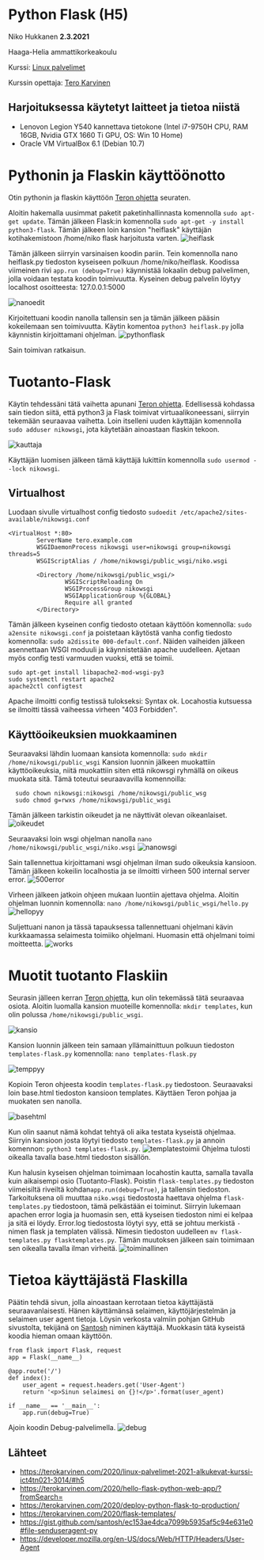 # Python Flask (H5)

Niko Hukkanen **2.3.2021**

Haaga-Helia ammattikorkeakoulu

Kurssi: [Linux palvelimet](https://terokarvinen.com/2020/linux-palvelimet-2021-alkukevat-kurssi-ict4tn021-3014/)

Kurssin opettaja: [Tero Karvinen](https://terokarvinen.com/contact)

## Harjoituksessa käytetyt laitteet ja tietoa niistä

- Lenovon Legion Y540 kannettava tietokone (Intel i7-9750H CPU, RAM 16GB, Nvidia GTX 1660 Ti GPU, OS: Win 10 Home)
- Oracle VM VirtualBox 6.1 (Debian 10.7)

# Pythonin ja Flaskin käyttöönotto
Otin pythonin ja flaskin käyttöön [Teron ohjetta](https://terokarvinen.com/2020/hello-flask-python-web-app/?fromSearch=) seuraten.

Aloitin hakemalla uusimmat paketit paketinhallinnasta komennolla `sudo apt-get update`.
Tämän jälkeen Flask:in komennolla `sudo apt-get -y install python3-flask`. 
Tämän jälkeen loin kansion "heiflask" käyttäjän kotihakemistoon /home/niko flask harjoitusta varten.
![heiflask](https://github.com/nikhuk/linuxpalvelimet/blob/main/assets/h5/heiflask.PNG?raw=true)

Tämän jälkeen siirryin varsinaisen koodin pariin. Tein komennolla nano heiflask.py tiedoston kyseiseen polkuun /home/niko/heiflask. Koodissa viimeinen rivi `app.run (debug=True)` käynnistää lokaalin debug palvelimen, jolla voidaan testata koodin toimivuutta. Kyseinen debug palvelin löytyy localhost osoitteesta: 127.0.0.1:5000

![nanoedit](https://github.com/nikhuk/linuxpalvelimet/blob/main/assets/h5/nanoeditheiflask.PNG?raw=true)

Kirjoitettuani koodin nanolla tallensin sen ja tämän jälkeen pääsin kokeilemaan sen toimivuutta.
Käytin komentoa `python3 heiflask.py` jolla käynnistin kirjoittamani ohjelman. 
![pythonflask](https://github.com/nikhuk/linuxpalvelimet/blob/main/assets/h5/heiflaskpy.PNG?raw=true)

Sain toimivan ratkaisun.

# Tuotanto-Flask
Käytin tehdessäni tätä vaihetta apunani [Teron ohjetta](https://terokarvinen.com/2020/deploy-python-flask-to-production/).
Edellisessä kohdassa sain tiedon siitä, että python3 ja Flask toimivat virtuaalikoneessani, siirryin tekemään seuraavaa vaihetta.
Loin itselleni uuden käyttäjän komennolla `sudo adduser nikowsgi`, jota käytetään ainoastaan flaskin tekoon.

![kauttaja](https://github.com/nikhuk/linuxpalvelimet/blob/main/assets/h5/wsgikauttaja.PNG?raw=true)

Käyttäjän luomisen jälkeen tämä käyttäjä lukittiin komennolla `sudo usermod --lock nikowsgi`.


##  Virtualhost
Luodaan sivulle virtualhost config tiedosto `sudoedit /etc/apache2/sites-available/nikowsgi.conf`

    <VirtualHost *:80>
            ServerName tero.example.com
            WSGIDaemonProcess nikowsgi user=nikowsgi group=nikowsgi threads=5
            WSGIScriptAlias / /home/nikowsgi/public_wsgi/niko.wsgi
    
            <Directory /home/nikowsgi/public_wsgi/>
                    WSGIScriptReloading On
                    WSGIProcessGroup nikowsgi
                    WSGIApplicationGroup %{GLOBAL}
                    Require all granted
            </Directory>
Tämän jälkeen kyseinen config tiedosto otetaan käyttöön komennolla: `sudo a2ensite nikowsgi.conf` ja poistetaan käytöstä vanha config tiedosto komennolla: `sudo a2dissite 000-default.conf`. 
Näiden vaiheiden jälkeen asennettaan WSGI moduuli ja käynnistetään apache uudelleen. Ajetaan myös config testi varmuuden vuoksi, että se toimii.

    sudo apt-get install libapache2-mod-wsgi-py3
    sudo systemctl restart apache2
    apache2ctl configtest
 Apache ilmoitti config testissä tulokseksi: Syntax ok.
 Locahostia kutsuessa se ilmoitti tässä vaiheessa virheen "403 Forbidden".
## Käyttöoikeuksien muokkaaminen
Seuraavaksi lähdin luomaan kansiota komennolla: `sudo mkdir /home/nikowsgi/public_wsgi`
Kansion luonnin jälkeen muokattiin käyttöoikeuksia, niitä muokattiin siten että nikowsgi ryhmällä on oikeus muokata sitä. 
Tämä toteutui seuraavavilla komennoilla:

      sudo chown nikowsgi:nikowsgi /home/nikowsgi/public_wsg
      sudo chmod g=rwxs /home/nikowsgi/public_wsgi
      
 Tämän jälkeen tarkistin oikeudet ja ne näyttivät olevan oikeanlaiset.
 ![oikeudet](https://github.com/nikhuk/linuxpalvelimet/blob/main/assets/h5/oikeudet.PNG?raw=true)

 Seuraavaksi loin wsgi ohjelman nanolla `nano /home/nikowsgi/public_wsgi/niko.wsgi`
 ![nanowsgi](https://github.com/nikhuk/linuxpalvelimet/blob/main/assets/h5/nanowsgi.PNG?raw=true)

 Sain tallennettua kirjoittamani wsgi ohjelman ilman sudo oikeuksia kansioon.
 Tämän jälkeen kokeilin localhostia ja se ilmoitti virheen 500 internal server error.
![500error](https://github.com/nikhuk/linuxpalvelimet/blob/main/assets/h5/500error.PNG?raw=true)

Virheen jälkeen jatkoin ohjeen mukaan luontiin ajettava ohjelma. Aloitin ohjelman luonnin komennolla: `nano /home/nikowsgi/public_wsgi/hello.py`
![hellopyy](https://github.com/nikhuk/linuxpalvelimet/blob/main/assets/h5/hellopyy.PNG?raw=true)

Suljettuani nanon ja tässä tapauksessa tallennettuani ohjelmani kävin kurkkaamassa selaimesta toimiiko ohjelmani. Huomasin että ohjelmani toimi moitteetta.
![works](https://github.com/nikhuk/linuxpalvelimet/blob/main/assets/h5/itworks.PNG?raw=true)

# Muotit tuotanto Flaskiin
Seurasin jälleen kerran [Teron ohjetta](https://terokarvinen.com/2020/flask-templates/), kun olin tekemässä tätä seuraavaa osiota.
Aloitin luomalla kansion muoteille komennolla: `mkdir templates`, kun olin polussa `/home/nikowsgi/public_wsgi`.

![kansio](https://github.com/nikhuk/linuxpalvelimet/blob/main/assets/h5/templateska.PNG?raw=true)

Kansion luonnin jälkeen tein samaan yllämainittuun polkuun tiedoston `templates-flask.py` komennolla: `nano templates-flask.py`

![temppyy](https://github.com/nikhuk/linuxpalvelimet/blob/main/assets/h5/templatespyy.PNG?raw=true)

Kopioin Teron ohjeesta koodin `templates-flask.py` tiedostoon.
Seuraavaksi loin base.html tiedoston kansioon templates. Käyttäen Teron pohjaa ja muokaten sen nanolla.

![basehtml](https://github.com/nikhuk/linuxpalvelimet/blob/main/assets/h5/baseht.PNG?raw=true)

Kun olin saanut nämä kohdat tehtyä oli aika testata kyseistä ohjelmaa. Siirryin kansioon josta löytyi tiedosto `templates-flask.py` ja annoin komennon: `python3 templates-flask.py`.
![templatestoimii](https://github.com/nikhuk/linuxpalvelimet/blob/main/assets/h5/templatestoimii.PNG?raw=true)
Ohjelma tulosti oikealla tavalla base.html tiedoston sisällön.

Kun halusin kyseisen ohjelman toimimaan locahostin kautta, samalla tavalla kuin aikaisempi osio (Tuotanto-Flask). Poistin `flask-templates.py` tiedoston viimeisiltä riveiltä kohdan`app.run(debug=True)`, ja tallensin tiedoston. Tarkoituksena oli muuttaa `niko.wsgi` tiedostosta haettava ohjelma `flask-templates.py` tiedostoon, tämä pelkästään ei toiminut. Siirryin lukemaan apachen error logia ja huomasin sen, että kyseisen tiedoston nimi ei kelpaa ja sitä ei löydy. Error.log tiedostosta löytyi syy, että se johtuu merkistä `-` nimen flask ja templaten välissä. Nimesin tiedoston uudelleen `mv flask-templates.py flasktemplates.py`. Tämän muutoksen jälkeen sain toimimaan sen oikealla tavalla ilman virheitä.
![toiminallinen](https://github.com/nikhuk/linuxpalvelimet/blob/main/assets/h5/localhosttemp.PNG?raw=true)

# Tietoa käyttäjästä Flaskilla
Päätin tehdä sivun, jolla ainoastaan kerrotaan tietoa käyttäjästä seuraavanlaisesti. Hänen käyttämänsä selaimen, käyttöjärjestelmän ja selaimen user agent tietoja. Löysin verkosta valmiin pohjan GitHub sivustolta, tekijänä on [Santosh](https://gist.github.com/santosh/ec153ae4dca7099b5935af5c94e631e0#file-senduseragent-py) niminen käyttäjä.
Muokkasin tätä kyseistä koodia hieman omaan käyttöön.

    from flask import Flask, request
    app = Flask(__name__)
    
    @app.route('/')
    def index():
    	user_agent = request.headers.get('User-Agent')
    	return '<p>Sinun selaimesi on {}!</p>'.format(user_agent)
    
    if __name__ == '__main__':
    	app.run(debug=True)
 Ajoin koodin Debug-palvelimella. 
   ![debug](https://github.com/nikhuk/linuxpalvelimet/blob/main/assets/h5/useragent.PNG?raw=true)


## Lähteet

 - https://terokarvinen.com/2020/linux-palvelimet-2021-alkukevat-kurssi-ict4tn021-3014/#h5
 - https://terokarvinen.com/2020/hello-flask-python-web-app/?fromSearch=
 - https://terokarvinen.com/2020/deploy-python-flask-to-production/
 - https://terokarvinen.com/2020/flask-templates/
 - https://gist.github.com/santosh/ec153ae4dca7099b5935af5c94e631e0#file-senduseragent-py
 - https://developer.mozilla.org/en-US/docs/Web/HTTP/Headers/User-Agent




